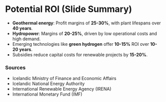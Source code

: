 # Potential ROI (Slide Summary)

- **Geothermal energy**: Profit margins of **25-30%**, with plant lifespans over **40 years**.
- **Hydropower**: Margins of **20-25%**, driven by low operational costs and high demand.
- Emerging technologies like **green hydrogen** offer **10-15%** ROI over **10-20 years**.
- Subsidies reduce capital costs for renewable projects by **15-20%**.

### Sources
- Icelandic Ministry of Finance and Economic Affairs
- Icelandic National Energy Authority
- International Renewable Energy Agency (IRENA)
- International Monetary Fund (IMF)